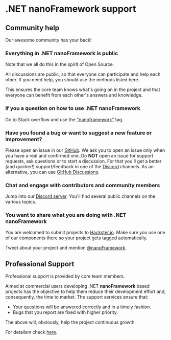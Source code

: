 # .NET **nanoFramework** support

## Community help

Our awesome community has your back!

### Everything in .NET **nanoFramework** is public

Note that we all do this in the spirit of Open Source.

All discussions are public, so that everyone can participate and help each other. If you need help, you should use the methods listed here.

This ensures the core team knows what's going on in the project and that everyone can benefit from each other's answers and knowledge.

### If you a question on how to use .NET **nanoFramework**

Go to Stack overflow and use the ["nanoframework"](https://stackoverflow.com/tags/nanoframework) tag.

### Have you found a bug or want to suggest a new feature or improvement?

Please open an issue in our [GitHub](https://github.com/nanoframework/Home/issues). We ask you to open an issue only when you have a real and confirmed one. Do **NOT** open an issue for support requests, ask questions or to start a discussion. For that you'll get a better (and quicker!) support/feedback in one of the [Discord](https://discord.gg/gCyBu8T) channels. As an alternative, you can use [GitHub Discussions](https://github.com/nanoframework/Home/discussions).

### Chat and engage with contributors and community members

Jump into our [Discord server](https://discord.gg/gCyBu8T). You'll find several public channels on the various topics.

### You want to share what you are doing with .NET **nanoFramework**

You are welcomed to submit projects to [Hackster.io](https://www.hackster.io/nanoframework). Make sure you use one of our components there so your project gets tagged automatically.

Tweet about your project and mention [@nanoFramework](https://twitter.com/nanoframework).

## Professional Support

Professional support is provided by core team members.

Aimed at commercial users developing .NET **nanoFramework** based projects has the objective to help them reduce their development effort and, consequently, the time to market. The support services ensure that:

- Your questions will be answered correctly and in a timely fashion.
- Bugs that you report are fixed with higher priority.

The above will, obviously, help the project continuous growth.

For detailsm check [here](https://docs.nanoframework.net/content/support/professional-support.html).

